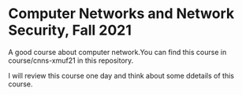 # Computer Networks and Network Security, Fall 2021

A good course about computer network.You can find this course in course/cnns-xmuf21 in this repository.

I will review this course one day and think about some ddetails of this course. 
